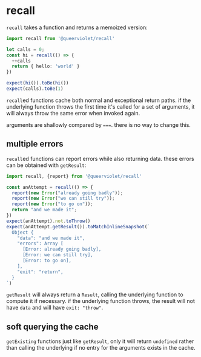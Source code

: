 # recall

`recall` takes a function and returns a memoized version:

```typescript
import recall from '@queerviolet/recall'

let calls = 0;
const hi = recall(() => {
  ++calls
  return { hello: 'world' }
})

expect(hi()).toBe(hi())
expect(calls).toBe(1)
```

`recall`ed functions cache both normal and exceptional return paths. if the underlying function throws the first time it's called for a set of arguments, it will always throw the same error when invoked again.

arguments are shallowly compared by `===`. there is no way to change this.
## multiple errors

`recall`ed functions can report errors while also returning data. these errors can be obtained with `getResult`:

```typescript
import recall, {report} from '@queerviolet/recall'

const anAttempt = recall(() => {
  report(new Error("already going badly"));
  report(new Error("we can still try"));
  report(new Error("to go on"));
  return "and we made it";
})
expect(anAttempt).not.toThrow()
expect(anAttempt.getResult()).toMatchInlineSnapshot(`
  Object {
    "data": "and we made it",
    "errors": Array [
      [Error: already going badly],
      [Error: we can still try],
      [Error: to go on],
    ],
    "exit": "return",
  }
`)
```

`getResult` will always return a `Result`, calling the underlying function to compute it if necessary. if the underlying function throws, the result will not have `data` and will have `exit: "throw"`.

## soft querying the cache

`getExisting` functions just like `getResult`, only it will return `undefined` rather than calling the underlying if no entry for the arguments exists in the cache.
